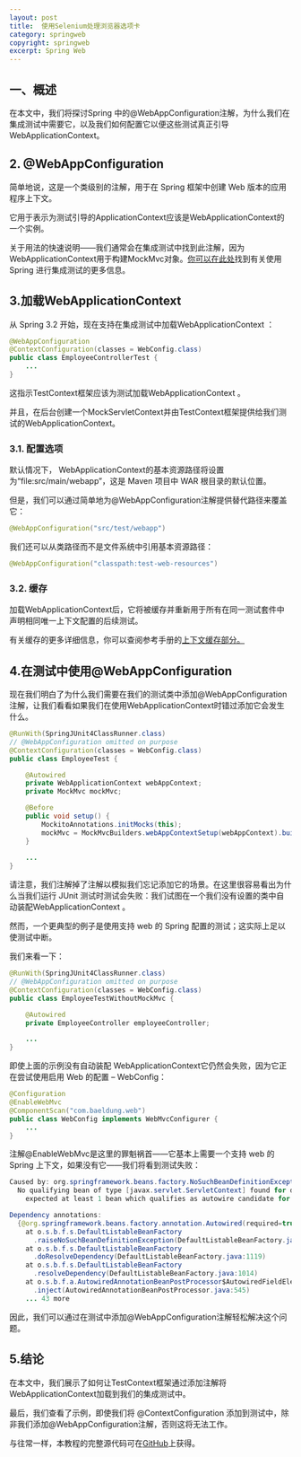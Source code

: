 ```yaml
---
layout: post
title:  使用Selenium处理浏览器选项卡
category: springweb
copyright: springweb
excerpt: Spring Web
---
```


## 一、概述

在本文中，我们将探讨Spring 中的@WebAppConfiguration注解，为什么我们在集成测试中需要它，以及我们如何配置它以便这些测试真正引导WebApplicationContext。

## 2. @WebAppConfiguration

简单地说，这是一个类级别的注解，用于在 Spring 框架中创建 Web 版本的应用程序上下文。

它用于表示为测试引导的ApplicationContext应该是WebApplicationContext的一个实例。

关于用法的快速说明——我们通常会在集成测试中找到此注解，因为 WebApplicationContext用于构建MockMvc对象。[你可以在此处](https://www.baeldung.com/integration-testing-in-spring)找到有关使用 Spring 进行集成测试的更多信息。

## 3.加载WebApplicationContext

从 Spring 3.2 开始，现在支持在集成测试中加载WebApplicationContext ：

```java
@WebAppConfiguration
@ContextConfiguration(classes = WebConfig.class)
public class EmployeeControllerTest {
    ...
}

```

这指示TestContext框架应该为测试加载WebApplicationContext 。

并且，在后台创建一个MockServletContext并由TestContext框架提供给我们测试的WebApplicationContext。

### 3.1. 配置选项

默认情况下， WebApplicationContext的基本资源路径将设置为“file:src/main/webapp”，这是 Maven 项目中 WAR 根目录的默认位置。

但是，我们可以通过简单地为@WebAppConfiguration注解提供替代路径来覆盖它：

```java
@WebAppConfiguration("src/test/webapp")
```

我们还可以从类路径而不是文件系统中引用基本资源路径：

```java
@WebAppConfiguration("classpath:test-web-resources")
```

### 3.2. 缓存

加载WebApplicationContext后，它将被缓存并重新用于所有在同一测试套件中声明相同唯一上下文配置的后续测试。

有关缓存的更多详细信息，你可以查阅参考手册的[上下文缓存部分。](http://docs.spring.io/spring/docs/current/spring-framework-reference/htmlsingle/#testcontext-ctx-management-caching)

## 4.在测试中使用@WebAppConfiguration

现在我们明白了为什么我们需要在我们的测试类中添加@WebAppConfiguration注解，让我们看看如果我们在使用WebApplicationContext时错过添加它会发生什么。

```java
@RunWith(SpringJUnit4ClassRunner.class)
// @WebAppConfiguration omitted on purpose
@ContextConfiguration(classes = WebConfig.class)
public class EmployeeTest {

    @Autowired
    private WebApplicationContext webAppContext;
    private MockMvc mockMvc;

    @Before
    public void setup() {
        MockitoAnnotations.initMocks(this);
        mockMvc = MockMvcBuilders.webAppContextSetup(webAppContext).build();
    }
    
    ...
}
```

请注意，我们注解掉了注解以模拟我们忘记添加它的场景。在这里很容易看出为什么当我们运行 JUnit 测试时测试会失败：我们试图在一个我们没有设置的类中自动装配WebApplicationContext 。

然而，一个更典型的例子是使用支持 web 的 Spring 配置的测试；这实际上足以使测试中断。

我们来看一下：

```java
@RunWith(SpringJUnit4ClassRunner.class)
// @WebAppConfiguration omitted on purpose
@ContextConfiguration(classes = WebConfig.class)
public class EmployeeTestWithoutMockMvc {

    @Autowired
    private EmployeeController employeeController;

    ...
}
```

即使上面的示例没有自动装配 WebApplicationContext它仍然会失败，因为它正在尝试使用启用 Web 的配置 – WebConfig：

```java
@Configuration
@EnableWebMvc
@ComponentScan("com.baeldung.web")
public class WebConfig implements WebMvcConfigurer {
    ...
}
```

注解@EnableWebMvc是这里的罪魁祸首——它基本上需要一个支持 web 的 Spring 上下文，如果没有它——我们将看到测试失败：

```java
Caused by: org.springframework.beans.factory.NoSuchBeanDefinitionException: 
  No qualifying bean of type [javax.servlet.ServletContext] found for dependency: 
    expected at least 1 bean which qualifies as autowire candidate for this dependency. 

Dependency annotations: 
  {@org.springframework.beans.factory.annotation.Autowired(required=true)}
    at o.s.b.f.s.DefaultListableBeanFactory
      .raiseNoSuchBeanDefinitionException(DefaultListableBeanFactory.java:1373)
    at o.s.b.f.s.DefaultListableBeanFactory
      .doResolveDependency(DefaultListableBeanFactory.java:1119)
    at o.s.b.f.s.DefaultListableBeanFactory
      .resolveDependency(DefaultListableBeanFactory.java:1014)
    at o.s.b.f.a.AutowiredAnnotationBeanPostProcessor$AutowiredFieldElement
      .inject(AutowiredAnnotationBeanPostProcessor.java:545)
    ... 43 more
```

因此，我们可以通过在测试中添加@WebAppConfiguration注解轻松解决这个问题。

## 5.结论

在本文中，我们展示了如何让TestContext框架通过添加注解将WebApplicationContext加载到我们的集成测试中。

最后，我们查看了示例，即使我们将 @ContextConfiguration 添加到测试中，除非我们添加@WebAppConfiguration注解，否则这将无法工作。

与往常一样，本教程的完整源代码可在[GitHub](https://github.com/tu-yucheng/taketoday-tutorial4j/tree/master/spring-web-modules)上获得。